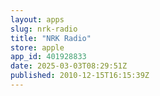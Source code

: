 ```yaml
---
layout: apps
slug: nrk-radio
title: "NRK Radio"
store: apple
app_id: 401928833
date: 2025-03-03T08:29:51Z
published: 2010-12-15T16:15:39Z
---
```

